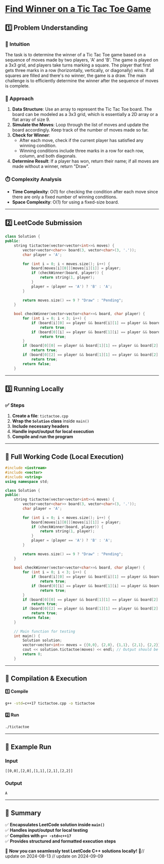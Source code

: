 # **[Find Winner on a Tic Tac Toe Game](https://leetcode.com/problems/find-winner-on-a-tic-tac-toe-game/description/)**  

## **1️⃣ Problem Understanding**  
### **📌 Intuition**  
The task is to determine the winner of a Tic Tac Toe game based on a sequence of moves made by two players, 'A' and 'B'. The game is played on a 3x3 grid, and players take turns marking a square. The player that first gets three marks in a row (horizontally, vertically, or diagonally) wins. If all squares are filled and there's no winner, the game is a draw. The main challenge is to efficiently determine the winner after the sequence of moves is complete.

### **🚀 Approach**  
1. **Data Structure**: Use an array to represent the Tic Tac Toe board. The board can be modeled as a 3x3 grid, which is essentially a 2D array or a flat array of size 9.
2. **Simulate the Moves**: Loop through the list of moves and update the board accordingly. Keep track of the number of moves made so far.
3. **Check for Winner**:
   - After each move, check if the current player has satisfied any winning condition.
   - Winning conditions include three marks in a row for each row, column, and both diagonals.
4. **Determine Result**: If a player has won, return their name; if all moves are made without a winner, return "Draw".

### **⏱️ Complexity Analysis**  
- **Time Complexity**: O(1) for checking the condition after each move since there are only a fixed number of winning conditions.
- **Space Complexity**: O(1) for using a fixed-size board.

---  

## **2️⃣ LeetCode Submission**  
```cpp
class Solution {
public:
    string tictactoe(vector<vector<int>>& moves) {
        vector<vector<char>> board(3, vector<char>(3, '.'));
        char player = 'A';
        
        for (int i = 0; i < moves.size(); i++) {
            board[moves[i][0]][moves[i][1]] = player;
            if (checkWinner(board, player)) {
                return string(1, player);
            }
            player = (player == 'A') ? 'B' : 'A';
        }
        
        return moves.size() == 9 ? "Draw" : "Pending";
    }
    
    bool checkWinner(vector<vector<char>>& board, char player) {
        for (int i = 0; i < 3; i++) {
            if (board[i][0] == player && board[i][1] == player && board[i][2] == player)
                return true;
            if (board[0][i] == player && board[1][i] == player && board[2][i] == player)
                return true;
        }
        if (board[0][0] == player && board[1][1] == player && board[2][2] == player)
            return true;
        if (board[0][2] == player && board[1][1] == player && board[2][0] == player)
            return true;
        return false;
    }
```  

---  

## **3️⃣ Running Locally**  
### **✅ Steps**  
1. **Create a file**: `tictactoe.cpp`  
2. **Wrap the `Solution` class** inside `main()`  
3. **Include necessary headers**  
4. **Handle input/output for local execution**  
5. **Compile and run the program**  

---  

## **📝 Full Working Code (Local Execution)**  
```cpp
#include <iostream>
#include <vector>
#include <string>
using namespace std;

class Solution {
public:
    string tictactoe(vector<vector<int>>& moves) {
        vector<vector<char>> board(3, vector<char>(3, '.'));
        char player = 'A';
        
        for (int i = 0; i < moves.size(); i++) {
            board[moves[i][0]][moves[i][1]] = player;
            if (checkWinner(board, player)) {
                return string(1, player);
            }
            player = (player == 'A') ? 'B' : 'A';
        }
        
        return moves.size() == 9 ? "Draw" : "Pending";
    }
    
    bool checkWinner(vector<vector<char>>& board, char player) {
        for (int i = 0; i < 3; i++) {
            if (board[i][0] == player && board[i][1] == player && board[i][2] == player)
                return true;
            if (board[0][i] == player && board[1][i] == player && board[2][i] == player)
                return true;
        }
        if (board[0][0] == player && board[1][1] == player && board[2][2] == player)
            return true;
        if (board[0][2] == player && board[1][1] == player && board[2][0] == player)
            return true;
        return false;
    }
    
    // Main function for testing
    int main() {
        Solution solution;
        vector<vector<int>> moves = {{0,0}, {2,0}, {1,1}, {2,1}, {2,2}};
        cout << solution.tictactoe(moves) << endl; // Output should be "A"
        return 0;
    }
```  

---  

## **🔧 Compilation & Execution**  
#### **1️⃣ Compile**  
```bash
g++ -std=c++17 tictactoe.cpp -o tictactoe
```  

#### **2️⃣ Run**  
```bash
./tictactoe
```  

---  

## **🎯 Example Run**  
### **Input**  
```
[[0,0],[2,0],[1,1],[2,1],[2,2]]
```  
### **Output**  
```
A
```  

---  

## **📌 Summary**  
✅ **Encapsulates LeetCode solution inside `main()`**  
✅ **Handles input/output for local testing**  
✅ **Compiles with `g++ -std=c++17`**  
✅ **Provides structured and formatted execution steps**  

🚀 **Now you can seamlessly test LeetCode C++ solutions locally!** 🚀// update on 2024-08-13
// update on 2024-09-09
